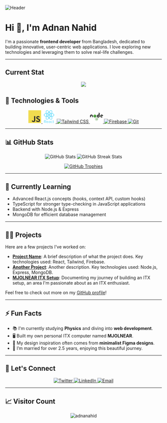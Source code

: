 ![Header](https://i.ibb.co.com/WfQTM7F/1500x500.jpg)

# Hi 👋, I'm Adnan Nahid
I'm a passionate **frontend developer** from Bangladesh, dedicated to building innovative, user-centric web applications. I love exploring new technologies and leveraging them to solve real-life challenges.

---

## Current Stat
<p align="center">
  <img width="60%" src="https://github-readme-streak-stats.herokuapp.com?user=mir-adnanahid&theme=react&hide_border=true&background=0D1117&stroke=0D1117&fire=FF1CF7&sideLabels=00F0FF&currStreakNum=FF1CF7&ring=FF1CF7&currStreakLabel=FF1CF7&sideNums=00F0FF" />
</p>

## 🚀 Technologies & Tools
<p align="center">
  <a href="https://developer.mozilla.org/en-US/docs/Web/JavaScript" target="_blank">
    <img src="https://raw.githubusercontent.com/devicons/devicon/master/icons/javascript/javascript-original.svg" alt="JavaScript" width="42" height="42"/>
  </a>
  <a href="https://reactjs.org/" target="_blank">
    <img src="https://raw.githubusercontent.com/devicons/devicon/master/icons/react/react-original-wordmark.svg" alt="React" width="42" height="42"/>
  </a>
  <a href="https://tailwindcss.com/" target="_blank">
    <img src="https://www.vectorlogo.zone/logos/tailwindcss/tailwindcss-icon.svg" alt="Tailwind CSS" width="42" height="42"/>
  </a>
  <a href="https://nodejs.org" target="_blank">
    <img src="https://raw.githubusercontent.com/devicons/devicon/master/icons/nodejs/nodejs-original-wordmark.svg" alt="Node.js" width="42" height="42"/>
  </a>
  <a href="https://firebase.google.com/" target="_blank">
    <img src="https://www.vectorlogo.zone/logos/firebase/firebase-icon.svg" alt="Firebase" width="42" height="42"/>
  </a>
  <a href="https://git-scm.com/" target="_blank">
    <img src="https://www.vectorlogo.zone/logos/git-scm/git-scm-icon.svg" alt="Git" width="42" height="42"/>
  </a>
  <!-- Add more tech icons as necessary -->
</p>

---

## 📊 GitHub Stats
<p align="center">
  <img src="https://github-readme-stats.vercel.app/api?username=adnanahid&show_icons=true&theme=radical" alt="GitHub Stats" />
  <img src="https://github-readme-streak-stats.herokuapp.com/?user=adnanahid&theme=radical" alt="GitHub Streak Stats" />
</p>

<p align="center">
  <a href="https://github.com/ryo-ma/github-profile-trophy">
    <img src="https://github-profile-trophy.vercel.app/?username=adnanahid&theme=darkhub" alt="GitHub Trophies" />
  </a>
</p>

---

## 🌱 Currently Learning
- Advanced React.js concepts (hooks, context API, custom hooks)
- TypeScript for stronger type-checking in JavaScript applications
- Backend with Node.js & Express
- MongoDB for efficient database management

---

## 👨‍💻 Projects
Here are a few projects I've worked on:

- **[Project Name](#)**: A brief description of what the project does. Key technologies used: React, Tailwind, Firebase.
- **[Another Project](#)**: Another description. Key technologies used: Node.js, Express, MongoDB.
- **[MJOLNEAR ITX Setup](#)**: Documenting my journey of building an ITX setup, an area I'm passionate about as an ITX enthusiast.

Feel free to check out more on my [GitHub profile](https://github.com/adnanahid)!

---

## ⚡ Fun Facts
- 📚 I'm currently studying **Physics** and diving into **web development**.
- 🖥️ Built my own personal ITX computer named **MJOLNEAR**.
- 🎨 My design inspiration often comes from **minimalist Figma designs**.
- 🥰 I’m married for over 2.5 years, enjoying this beautiful journey.

---

## 💬 Let's Connect
<p align="center">
  <a href="https://x.com/n_ahidada" target="_blank">
    <img src="https://img.shields.io/badge/Twitter-%231DA1F2.svg?&style=for-the-badge&logo=twitter&logoColor=white" alt="Twitter"/>
  </a>
  <a href="https://www.linkedin.com/in/adnan-nahid-693299219/" target="_blank">
    <img src="https://img.shields.io/badge/LinkedIn-%230077B5.svg?&style=for-the-badge&logo=linkedin&logoColor=white" alt="LinkedIn"/>
  </a>
  <a href="mailto:your-email@example.com">
    <img src="https://img.shields.io/badge/Email-%23D14836.svg?&style=for-the-badge&logo=gmail&logoColor=white" alt="Email"/>
  </a>
</p>

---

## 📈 Visitor Count
<p align="center">
  <img src="https://komarev.com/ghpvc/?username=adnanahid&label=Profile%20Views&color=0e75b6&style=flat" alt="adnanahid" />
</p>
